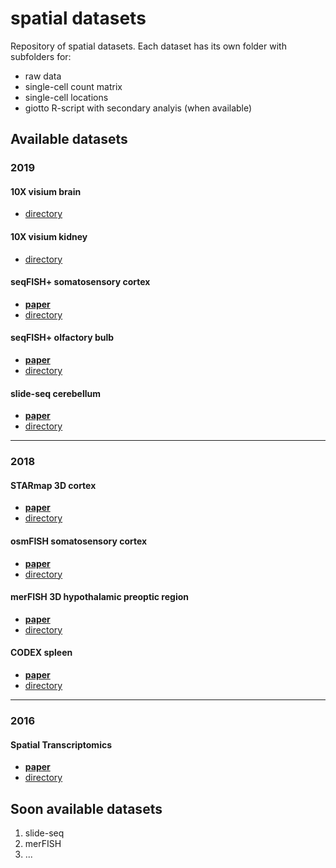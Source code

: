 # spatial datasets
Repository of spatial datasets. Each dataset has its own folder with subfolders for:
- raw data  
- single-cell count matrix  
- single-cell locations  
- giotto R-script with secondary analyis (when available)  


## Available datasets

### 2019

#### 10X visium brain
- [directory](./data/2019_visium_brain/)

#### 10X visium kidney
- [directory](./data/2019_visium_kidney/)

#### seqFISH+ somatosensory cortex
- [**paper**](https://www.nature.com/articles/s41586-019-1049-y)  
- [directory](./data/2019_seqfish_plus_SScortex/)

#### seqFISH+ olfactory bulb
- [**paper**](https://www.nature.com/articles/s41586-019-1049-y)  
- [directory](./data/2019_seqfish_plus_olfactory_bulb/)

#### slide-seq cerebellum
- [**paper**](https://science.sciencemag.org/content/363/6434/1463)  
- [directory](./data/2019_slideseq_cerebellum/)

-------------------------------------------------------------------------


### 2018

#### STARmap 3D cortex
- [**paper**](https://science.sciencemag.org/content/361/6400/eaat5691)  
- [directory](./data/2018_starmap_3D_cortex/)

#### osmFISH somatosensory cortex
- [**paper**](https://www.nature.com/articles/s41592-018-0175-z)  
- [directory](./data/2018_osmFISH_SScortex/)

#### merFISH 3D hypothalamic preoptic region
- [**paper**](https://science.sciencemag.org/content/362/6416/eaau5324)
- [directory](./data/2018_merFISH_science_hypo_preoptic/)

#### CODEX spleen
- [**paper**](http://www.sciencedirect.com/science/article/pii/S0092867418309048)
- [directory](./data/2018_codex_spleen/)

--------------------------------------------------------------------------

### 2016

#### Spatial Transcriptomics
- [**paper**](https://science.sciencemag.org/content/353/6294/78)
- [directory](./data/2016_ST_olfactory_bulb/)

## Soon available datasets  

1. slide-seq
2. merFISH
3. ...
